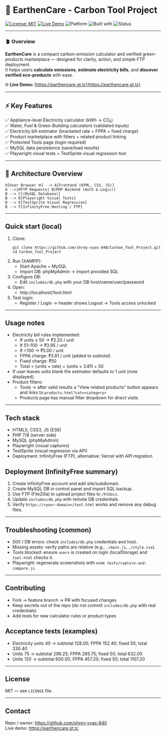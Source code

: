# 🌿 EarthenCare - Carbon Tool Project

[![License: MIT](https://img.shields.io/badge/License-MIT-green.svg)](./LICENSE)
[![Live Demo](https://img.shields.io/badge/demo-earthencare.gt.tc-brightgreen)](https://earthencare.gt.tc)
![Platform](https://img.shields.io/badge/platform-Web-lightgrey)
![Built with](https://img.shields.io/badge/Built%20with-HTML%2C%20CSS%2C%20JS%2C%20PHP-blue)
![Status](https://img.shields.io/badge/status-Active-success)

---

### 🪴 Overview

**EarthenCare** is a compact carbon-emission calculator and verified green-products marketplace — designed for clarity, action, and simple FTP deployment.  
It helps users **calculate emissions**, **estimate electricity bills**, and **discover verified eco-products** with ease.

🌐 **Live Demo:** [https://earthencare.gt.tc](https://earthencare.gt.tc)

---

## ⚡ Key Features
✅ Appliance-level Electricity calculator (kWh → CO₂)  
✅ Water, Fuel & Green-Building calculators (validated inputs)  
✅ Electricity bill estimator (bracketed rate + FPPA + fixed charge)  
✅ Product marketplace with filters + related product linking  
✅ Protected Tools page (login required)  
✅ MySQL data persistence (save/load results)  
✅ Playwright visual tests + TestSprite visual regression tool  

---

## 🧩 Architecture Overview

    U[User Browser 🌐] --> A[Frontend (HTML, CSS, JS)]
    A -->|HTTP Requests| B[PHP Backend (Auth & Logic)]
    B --> C[(MySQL Database)]
    B --> D[Playwright Visual Tests]
    D --> E[TestSprite Visual Regression]
    B --> F[InfinityFree Hosting / FTP]


---

## Quick start (local)
1. Clone:
   ```
   git clone https://github.com/shrey-vyas-840/Carbon_Tool_Project.git
   cd Carbon_Tool_Project
   ```
2. Run (XAMPP):
   - Start Apache + MySQL
   - Import DB: phpMyAdmin → import provided SQL
3. Configure DB:
   - Edit `includes/db.php` with your DB host/name/user/password
4. Open:
   - http://localhost/<your-path>/tool.html
5. Test login:
   - Register / Login -> header shows Logout -> Tools access unlocked

---

## Usage notes
- Electricity bill rules implemented:
  - If units ≤ 50 → ₹3.20 / unit
  - If 51–100 → ₹3.95 / unit
  - If >100 → ₹5.00 / unit
  - FPPA charge: ₹3.81 / unit (added to subtotal)
  - Fixed charge: ₹50
  - Total = (units × rate) + (units × 3.81) + 50
- If user leaves units blank the estimator defaults to 1 unit (note displayed).
- Product filters:
  - Tools → after valid results a "View related products" button appears and links to `products.html?cat=<category>`
  - Products page has manual filter dropdown for direct visits

---

## Tech stack
- HTML5, CSS3, JS (ES6)
- PHP 7/8 (server side)
- MySQL (phpMyAdmin)
- Playwright (visual captures)
- TestSprite (visual regression via API)
- Deployment: InfinityFree (FTP), alternative: Vercel with API migration


## Deployment (InfinityFree summary)
1. Create InfinityFree account and add site/subdomain.
2. Create MySQL DB in control panel and import SQL backup.
3. Use FTP (FileZilla) to upload project files to `/htdocs`.
4. Update `includes/db.php` with remote DB credentials.
5. Verify `https://<your-domain>/tool.html` works and remove any debug files.

---

## Troubleshooting (common)
- 500 / DB errors: check `includes/db.php` credentials and host.
- Missing assets: verify paths are relative (e.g., `./main.js`, `./style.css`).
- Tools blocked: ensure `users` is created on login (localStorage) and `tool.html` checks it.
- Playwright: regenerate screenshots with `node tests/capture-and-compare.js`.

---

## Contributing
- Fork → feature branch → PR with focused changes
- Keep secrets out of the repo (do not commit `includes/db.php` with real credentials)
- Add tests for new calculator rules or product types


## Acceptance tests (examples)
- Electricity units 40 → subtotal 128.00; FPPA 152.40; fixed 50; total 330.40  
- Units 75 → subtotal 296.25; FPPA 285.75; fixed 50; total 632.00  
- Units 120 → subtotal 600.00; FPPA 457.20; fixed 50; total 1107.20

---

## License
MIT — see `LICENSE` file.

---

## Contact
Repo / owner: https://github.com/shrey-vyas-840  
Live demo: https://earthencare.gt.tc

